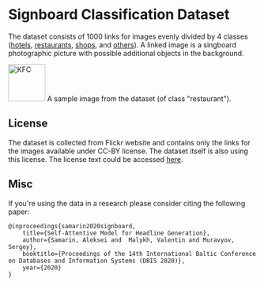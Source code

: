# Signboard Classification Dataset

The dataset consists of 1000 links for images evenly divided by 4 classes ([hotels](./hotel.txt), [restaurants](./restaurant.txt), [shops](shop.txt), and [others](./other.txt)). A linked image is a singboard photographic picture with possible additional objects in the background.

<a data-flickr-embed="true" href="https://www.flickr.com/photos/jeepersmedia/14655838979/" title="KFC"><img src="https://live.staticflickr.com/3862/14655838979_7d030cd8c7_s.jpg" width="75" height="75" alt="KFC"></a><script async src="//embedr.flickr.com/assets/client-code.js" charset="utf-8"></script> 
A sample image from the dataset (of class "restaurant").

## License
The dataset is collected from Flickr website and contains only the links for the images available under CC-BY license. The dataset itself is also using this license.  The license text could be accessed [here](./LICENSE).

## Misc
If you're using the data in a research please consider citing the following paper:

    @inproceedings{samarin2020signboard,
    	title={Self-Attentive Model for Headline Generation},
    	author={Samarin, Aleksei and  Malykh, Valentin and Muravyov, Sergey},
    	booktitle={Proceedings of the 14th International Baltic Conference on Databases and Information Systems (DBIS 2020)},
    	year={2020}
    } 
